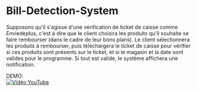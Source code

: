 # Bill-Detection-System

Supposons qu'il s'agisse d'une vérification de ticket de caisse comme Enviedeplus, c'est à dire que le client choisira les produits qu'il souhaite se faire rembourser (dans le cadre de leur bons plans). Le client sélectionnera les produits à rembourser, puis téléchargera le ticket de caisse pour vérifier si ces produits sont présents sur le ticket, et si le magasin et la date sont valides pour le programme. Si tout est valide, le système affichera une notification.

DEMO:  
[![Vidéo YouTube](https://img.youtube.com/vi/zHbXx4RYllo/0.jpg)](https://youtu.be/zHbXx4RYllo)


